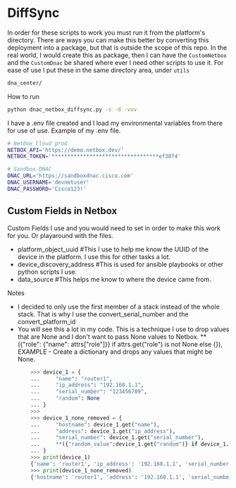 # DiffSync



In order for these scripts to work you must run it from the platform's directory. There are ways you can make this better by converting this deployment into a package, but that is outside the scope of this repo.
In the real world, I would create this as package, then I can have the ```CustomNetbox``` and the ```CustomDnac``` be shared where ever I need other scripts to use it. For ease of use I put these in the same directory area, under ```utils```

```bash
dna_center/
```

How to run

```bash
python dnac_netbox_diffsync.py -s -d -vvv
```

I have a .env file created and I load my environmental variables from there for use of use. Example of my .env file.
```bash
# Netbox Cloud prod
NETBOX_API='https://demo.netbox.dev/'
NETBOX_TOKEN='**********************************ef38f4'

# Sandbox DNAC
DNAC_URL='https://sandboxdnac.cisco.com'
DNAC_USERNAME='devnetuser'
DNAC_PASSWORD='Cisco123!'
```
## Custom Fields in Netbox
Custom Fields I use and you would need to set in order to make this work for you. Or playaround with the files.
- platform_object_uuid #This I use to help me know the UUID of the device in the platform. I use this for other tasks a lot.
- device_discovery_address #This is used for ansible playbooks or other python scripts I use.
- data_source #This helps me know to where the device came from.

Notes
- I decided to only use the first member of a stack instead of the whole stack. That is why I use the convert_serial_number and the convert_platform_id
- You will see this a lot in my code. This is a technique I use to drop values that are None and I don't want to pass None values to Netbox. 
    **({"role": {"name": attrs["role"]}} if attrs.get("role") is not None else {}),
    EXAMPLE - Create a dictionary and drops any values that might be None.
    ```python
        >>> device_1 = {
        ...     "name": "router1",
        ...     "ip_address": "192.168.1.1",
        ...     "serial_number": "123456789",
        ...     "random": None
        ... }
        >>> 
        >>> device_1_none_removed = {
        ...     "hostname": device_1.get("name"),
        ...     "address": device_1.get("ip_address"),
        ...     "serial_number": device_1.get("serial_number"),
        ...     **({"random_value":device_1.get("random")} if device_1.get("random") else {})
        ... }
        >>> print(device_1)
        {'name': 'router1', 'ip_address': '192.168.1.1', 'serial_number': '123456789', 'random': None}
        >>> print(device_1_none_removed)
        {'hostname': 'router1', 'address': '192.168.1.1', 'serial_number': '123456789'}
    ```
